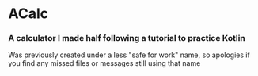 # ACalc
### A calculator I made half following a tutorial to practice Kotlin

Was previously created under a less "safe for work" name, so apologies if you find any missed files or messages still using that name
